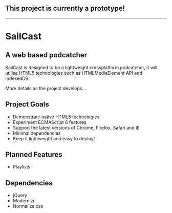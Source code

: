 ## This project is currently a prototype!

---

# SailCast
## A web based podcatcher

SailCast is designed to be a lightweight crossplatform podcatcher, it will utilise HTML5 technologies such as HTMLMediaElement API and IndexedDB.

More details as the project develops...

## Project Goals
- Demonstrate native HTML5 technologies
- Experiment ECMAScript 6 features
- Support the latest versions of Chrome, Firefox, Safari and IE
- Minimal dependencies
- Keep it lightweight and easy to deploy!

## Planned Features
- Playlists

## Dependencies
- jQuery
- Modernizr
- Normalize.css
